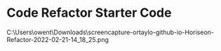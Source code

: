 # Code Refactor Starter Code
C:\\Users\\owent\\Downloads\\screencapture-ortaylo-github-io-Horiseon-Refactor-2022-02-21-14_18_25.png